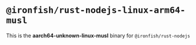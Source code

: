 # `@ironfish/rust-nodejs-linux-arm64-musl`

This is the **aarch64-unknown-linux-musl** binary for `@ironfish/rust-nodejs`